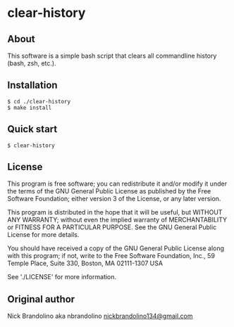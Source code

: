 # clear-history

## About

  This software is a simple bash script that clears all commandline history (bash, zsh, etc.).


Installation
------------

    $ cd ./clear-history
    $ make install

Quick start
-----------

    $ clear-history

## License

  This program is free software; you can redistribute it and/or modify
  it under the terms of the GNU General Public License as published by
  the Free Software Foundation; either version 3 of the License, or
  any later version.

  This program is distributed in the hope that it will be useful,
  but WITHOUT ANY WARRANTY; without even the implied warranty of
  MERCHANTABILITY or FITNESS FOR A PARTICULAR PURPOSE.  See the
  GNU General Public License for more details.

  You should have received a copy of the GNU General Public License
  along with this program; if not, write to the Free Software
  Foundation, Inc., 59 Temple Place, Suite 330, Boston, MA  02111-1307  USA

  See './LICENSE' for more information.

## Original author

  Nick Brandolino aka nbrandolino
  nickbrandolino134@gmail.com
